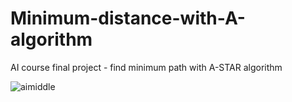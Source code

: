 # Minimum-distance-with-A-algorithm
AI course final project - find minimum path  with A-STAR algorithm

![aimiddle](https://user-images.githubusercontent.com/36772465/52349986-48d18c00-2a30-11e9-9b8f-0a2d75e30750.JPG)
